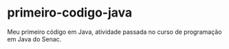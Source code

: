 # primeiro-codigo-java
Meu primeiro código em Java, atividade passada no curso de programação em Java do Senac.
